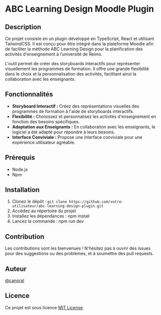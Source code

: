 # ABC Learning Design Moodle Plugin

## Description

Ce projet consiste en un plugin développé en TypeScript, React et utilisant TailwindCSS. Il est conçu pour être intégré dans la plateforme Moodle afin de faciliter la méthode ABC Learning Design pour la planification des activités d'enseignement à l’université de Reims.

L'outil permet de créer des storyboards interactifs pour représenter visuellement les programmes de formation. Il offre une grande flexibilité dans le choix et la personnalisation des activités, facilitant ainsi la collaboration avec les enseignants.

## Fonctionnalités

- **Storyboard Interactif :** Créez des représentations visuelles des programmes de formation à l'aide de storyboards interactifs.
- **Flexibilité :** Choisissez et personnalisez les activités d'enseignement en fonction des besoins spécifiques.
- **Adaptation aux Enseignants :** En collaboration avec les enseignants, le logiciel a été adapté pour répondre à leurs besoins.
- **Interface Conviviale :** Propose une interface conviviale pour une expérience utilisateur agréable.

## Prérequis

- Node.js
- Npm

## Installation

1. Clonez le dépôt : `git clone https://github.com/votre-utilisateur/abc-learning-design-plugin.git`
2. Accédez au répertoire du projet
3. Installez les dépendances : npm install
4. Lancez la commande : npm run dev

## Contribution

Les contributions sont les bienvenues ! N'hésitez pas à ouvrir des issues pour des suggestions ou des problèmes, et à soumettre des pull requests.

## Auteur

[@canoral](https://github.com/Canoral)

## Licence

Ce projet est sous licence [MIT License](LICENSE).
